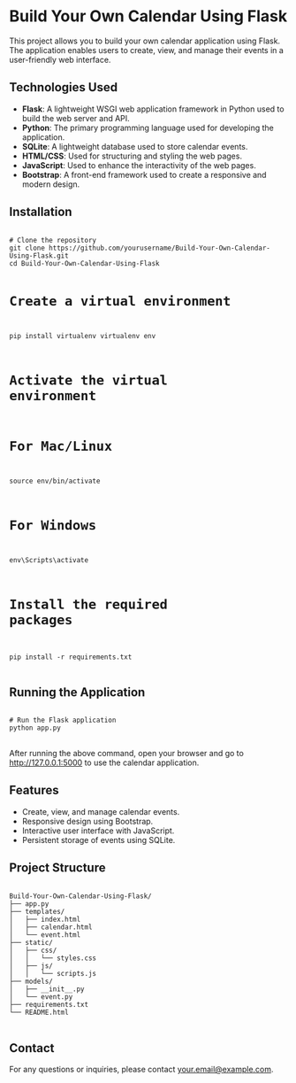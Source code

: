 <!DOCTYPE html>
<html lang="en">
<head>
  <meta charset="UTF-8">
  <title>Build Your Own Calendar Using Flask</title>
</head>
<body>

<h1>Build Your Own Calendar Using Flask</h1>

<p>This project allows you to build your own calendar application using Flask. The application enables users to create, view, and manage their events in a user-friendly web interface.</p>

<h2>Technologies Used</h2>
<ul>
  <li><strong>Flask</strong>: A lightweight WSGI web application framework in Python used to build the web server and API.</li>
  <li><strong>Python</strong>: The primary programming language used for developing the application.</li>
  <li><strong>SQLite</strong>: A lightweight database used to store calendar events.</li>
  <li><strong>HTML/CSS</strong>: Used for structuring and styling the web pages.</li>
  <li><strong>JavaScript</strong>: Used to enhance the interactivity of the web pages.</li>
  <li><strong>Bootstrap</strong>: A front-end framework used to create a responsive and modern design.</li>
</ul>

<h2>Installation</h2>
<pre>
<code>
# Clone the repository
git clone https://github.com/yourusername/Build-Your-Own-Calendar-Using-Flask.git
cd Build-Your-Own-Calendar-Using-Flask

# Create a virtual environment
pip install virtualenv
virtualenv env

# Activate the virtual environment
# For Mac/Linux
source env/bin/activate
# For Windows
env\Scripts\activate

# Install the required packages
pip install -r requirements.txt
</code>
</pre>

<h2>Running the Application</h2>
<pre>
<code>
# Run the Flask application
python app.py
</code>
</pre>
<p>After running the above command, open your browser and go to <a href="http://127.0.0.1:5000">http://127.0.0.1:5000</a> to use the calendar application.</p>

<h2>Features</h2>
<ul>
  <li>Create, view, and manage calendar events.</li>
  <li>Responsive design using Bootstrap.</li>
  <li>Interactive user interface with JavaScript.</li>
  <li>Persistent storage of events using SQLite.</li>
</ul>

<h2>Project Structure</h2>
<pre>
<code>
Build-Your-Own-Calendar-Using-Flask/
├── app.py
├── templates/
│   ├── index.html
│   ├── calendar.html
│   └── event.html
├── static/
│   ├── css/
│   │   └── styles.css
│   ├── js/
│   │   └── scripts.js
├── models/
│   ├── __init__.py
│   └── event.py
├── requirements.txt
└── README.html
</code>
</pre>

<h2>Contact</h2>
<p>For any questions or inquiries, please contact <a href="mailto:your.email@example.com">your.email@example.com</a>.</p>

</body>
</html>

